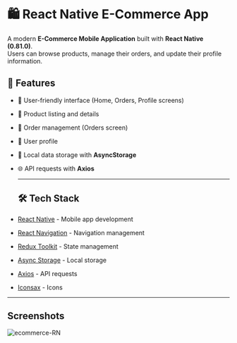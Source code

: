 # 🛍️ React Native E-Commerce App

A modern **E-Commerce Mobile Application** built with **React Native (0.81.0)**.  
Users can browse products, manage their orders, and update their profile information.  

## 🚀 Features
- 📱 User-friendly interface (Home, Orders, Profile screens)
- 🔎 Product listing and details
- 🛒 Order management (Orders screen)
- 👤 User profile
- 💾 Local data storage with **AsyncStorage**
- 🌐 API requests with **Axios**

  ----

  ## 🛠️ Tech Stack

- [React Native](https://reactnative.dev/) - Mobile app development
- [React Navigation](https://reactnavigation.org/) - Navigation management
- [Redux Toolkit](https://redux-toolkit.js.org/) - State management
- [Async Storage](https://github.com/react-native-async-storage/async-storage) - Local storage
- [Axios](https://axios-http.com/) - API requests
- [Iconsax](https://github.com/oblador/react-native-vector-icons) - Icons

-----

## Screenshots

![ecommerce-RN](https://github.com/user-attachments/assets/da1338ac-071d-4094-ae06-8bd357880c9a)



